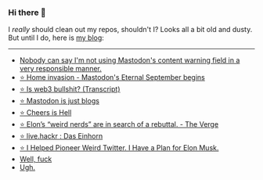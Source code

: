 ### Hi there 👋

I _really_ should clean out my repos, shouldn't I? Looks all a bit old and dusty. But until I do, here is [my blog](https://lostfocus.de/):

--- 

<!-- POST-LIST:START -->
- [Nobody can say I&#39;m not using Mastodon&#39;s content warning field in a very responsible manner.](https://lostfocus.de/2022/11/09/230922/)
- [⭐️ Home invasion - Mastodon&#39;s Eternal September begins](https://lostfocus.de/2022/11/09/230919/)
- [⭐️ Is web3 bullshit? &lpar;Transcript&rpar;](https://lostfocus.de/2022/11/08/230918/)
- [⭐️ Mastodon is just blogs](https://lostfocus.de/2022/11/08/230917/)
- [⭐️ Cheers is Hell](https://lostfocus.de/2022/11/08/230916/)
- [⭐️ Elon’s “weird nerds” are in search of a rebuttal. - The Verge](https://lostfocus.de/2022/11/08/230915/)
- [⭐️ live.hackr : Das Einhorn](https://lostfocus.de/2022/11/07/230910/)
- [⭐️ I Helped Pioneer Weird Twitter. I Have a Plan for Elon Musk.](https://lostfocus.de/2022/11/05/230906/)
- [Well, fuck](https://lostfocus.de/2022/11/05/well-fuck/)
- [Ugh.](https://lostfocus.de/2022/11/04/230900/)
<!-- POST-LIST:END -->

<!--
**lostfocus/lostfocus** is a ✨ _special_ ✨ repository because its `README.md` (this file) appears on your GitHub profile.

Here are some ideas to get you started:

- 🔭 I’m currently working on ...
- 🌱 I’m currently learning ...
- 👯 I’m looking to collaborate on ...
- 🤔 I’m looking for help with ...
- 💬 Ask me about ...
- 📫 How to reach me: ...
- 😄 Pronouns: ...
- ⚡ Fun fact: ...
-->
